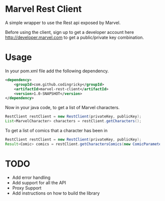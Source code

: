 Marvel Rest Client
=================

A simple wrapper to use the Rest api exposed by Marvel.

Before using the client, sign up to get a developer account here http://developer.marvel.com
to get a public/private key combination.

Usage
=====
In your pom.xml file add the following dependency.

```xml
<dependency>
    <groupId>com.github.codingricky</groupId>
    <artifactId>marvel-rest-client</artifactId>
    <version>1.0-SNAPSHOT</version>
</dependency>
```

Now in your java code, to get a list of Marvel characters.

```java
RestClient restClient = new RestClient(privateKey, publicKey);
List<MarvelCharacter> characters = restClient.getCharacters();
```

To get a list of comics that a character has been in

```java
RestClient restClient = new RestClient(privateKey, publicKey);
Result<Comic> comics = restClient.getCharactersComics(new ComicParametersBuilder(BLACK_WIDOW_ID).create());
```


TODO
====
* Add error handling
* Add support for all the API
* Proxy Support
* Add instructions on how to build the library